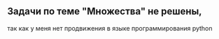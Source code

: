 ## Задачи по теме "Множества" не решены,
так как у меня нет продвижения в языке программирования python
